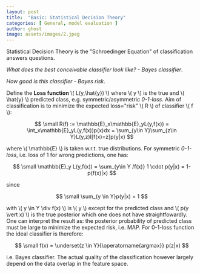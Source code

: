 ```yaml
---
layout: post
title:  "Basic: Statistical Decision Theory"
categories: [ General, model evaluation ]
author: ghost
image: assets/images/2.jpeg
---
```



Statistical Decision Theory is the "Schroedinger Equation" of classification answers questions. 

*What does the best conceivable classifier look like? - Bayes classifier*. 

*How good is this classifier - Bayes risk*. 

Define the **Loss function** \\( L(y,\hat{y}) \\) where \\( y \\) is the true and \\( \hat{y} \\) predicted class, e.g. symmetric/asymmetric *0-1-loss*. Aim of classification is to minimize the expected loss="risk"  \\( R \\) of classifier \\( f \\):

$$
    \small R(f) := \mathbb{E}_x\mathbb{E}_yL(y,f(x)) = \int_x\mathbb{E}_yL(y,f(x))p(x)dx = \sum_{y\in Y}\sum_{z\in Y}L(y,z)I[f(x)=z]p(y|x)
$$

where \\( \mathbb{E} \\) is taken w.r.t. true distributions. For symmetric *0-1-loss*, i.e. loss of 1 for wrong predictions, one has:

$$
    \small  \mathbb{E}_y L(y,f(x)) = \sum_{y\in Y /f(x)} 1 \cdot p(y|x) = 1-p(f(x)|x)
$$

since 

$$
    \small  \sum_{y \in Y}p(y|x) = 1
$$

with \\( y \in Y \div f(x) \\) is \\( y \\) except for the predicted class and \\( p(y \vert x) \\) is the true posterior which one does not have straightfowardly. One can interpret the result as: the posterior probability of predicted class must be large to minimize the expected risk, i.e. MAP. For 0-1-loss function the ideal classifier is therefore:

$$
    \small  f(x) = \underset{z \in Y}{\operatorname{argmax}} p(z|x)
$$

i.e. Bayes classifier. The actual quality of the classification however largely depend on the data overlap in the feature space.

